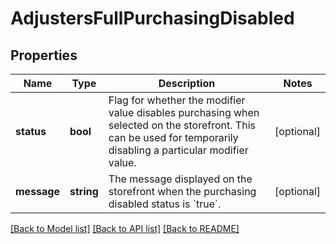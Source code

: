 # AdjustersFullPurchasingDisabled

## Properties
Name | Type | Description | Notes
------------ | ------------- | ------------- | -------------
**status** | **bool** | Flag for whether the modifier value disables purchasing when selected on the storefront. This can be used for temporarily disabling a particular modifier value. | [optional] 
**message** | **string** | The message displayed on the storefront when the purchasing disabled status is &#x60;true&#x60;. | [optional] 

[[Back to Model list]](../README.md#documentation-for-models) [[Back to API list]](../README.md#documentation-for-api-endpoints) [[Back to README]](../README.md)


